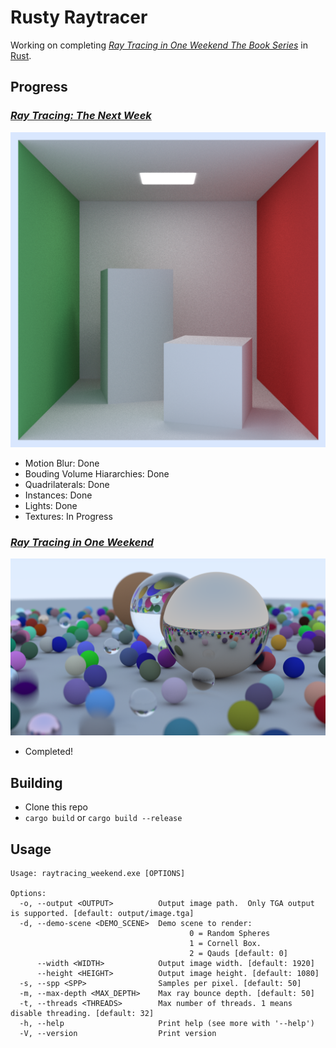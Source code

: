 # Rusty Raytracer
Working on completing [_Ray Tracing in One Weekend The Book Series_](https://raytracing.github.io/) in [Rust](https://www.rust-lang.org/).

## Progress
### [_Ray Tracing: The Next Week_](https://raytracing.github.io/books/RayTracingTheNextWeek.html)
![cornell box](cornell_box.png)
  * Motion Blur: Done
  * Bouding Volume Hiararchies: Done
  * Quadrilaterals: Done
  * Instances: Done
  * Lights: Done
  * Textures: In Progress
  

### [_Ray Tracing in One Weekend_](https://raytracing.github.io/books/RayTracingInOneWeekend.html)
![random world](frame.png)
* Completed!


## Building
* Clone this repo
* `cargo build` or `cargo build --release`

## Usage

```
Usage: raytracing_weekend.exe [OPTIONS]

Options:
  -o, --output <OUTPUT>          Output image path.  Only TGA output is supported. [default: output/image.tga]
  -d, --demo-scene <DEMO_SCENE>  Demo scene to render:
                                        0 = Random Spheres
                                        1 = Cornell Box.
                                        2 = Qauds [default: 0]
      --width <WIDTH>            Output image width. [default: 1920]
      --height <HEIGHT>          Output image height. [default: 1080]
  -s, --spp <SPP>                Samples per pixel. [default: 50]
  -m, --max-depth <MAX_DEPTH>    Max ray bounce depth. [default: 50]
  -t, --threads <THREADS>        Max number of threads. 1 means disable threading. [default: 32]
  -h, --help                     Print help (see more with '--help')
  -V, --version                  Print version
```
